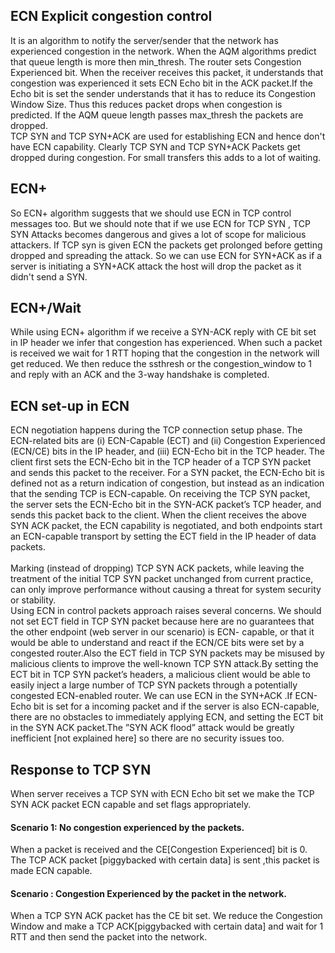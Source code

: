 ## ECN  Explicit congestion control
   It is an algorithm to notify the server/sender that the network has experienced congestion in the network. When the AQM algorithms predict that queue length is more then min_thresh. The router sets Congestion Experienced bit. When the receiver receives this packet, it understands that congestion was experienced it sets ECN Echo bit in the ACK packet.If the Echo bit is set the sender understands that it has to reduce its Congestion Window Size. Thus this reduces packet drops when congestion is predicted. If the AQM queue length passes max_thresh the packets are dropped. 
<br />
 TCP SYN and TCP SYN+ACK are used for establishing ECN and hence don't have ECN capability. Clearly TCP SYN and TCP SYN+ACK Packets get dropped during congestion. For small transfers this adds to a lot of waiting.
<br />
## ECN+
So ECN+ algorithm suggests that we should use ECN in TCP control messages too. But we should note that if we use ECN for TCP SYN , TCP SYN Attacks becomes dangerous and gives a lot of scope for malicious attackers. If TCP syn is given ECN the packets get prolonged before getting dropped and spreading the attack. So we can use ECN for SYN+ACK as if a server is initiating a SYN+ACK attack the host will drop the packet as it didn't send a SYN. 

## ECN+/Wait
 While using ECN+ algorithm if we receive a SYN-ACK reply with CE bit set in IP header we infer that congestion has experienced. When such a packet is received we wait for 1 RTT hoping that the congestion in the network will get reduced. We then reduce the ssthresh or the congestion_window to 1 and reply with an ACK and the 3-way handshake is completed.

## ECN set-up in ECN
ECN negotiation happens during the TCP connection setup phase. The ECN-related bits are (i) ECN-Capable (ECT) and (ii) Congestion Experienced (ECN/CE) bits in the IP header, and (iii) ECN-Echo bit in the TCP header.
The client first sets the
ECN-Echo bit in the TCP header of a TCP SYN packet and sends this packet to the receiver. For a SYN packet, the ECN-Echo bit is defined not as a return indication of congestion, but instead as an
indication that the sending TCP is ECN-capable. On receiving the TCP SYN packet, the server sets the ECN-Echo bit in the SYN-ACK packet’s TCP header, and sends this packet back to the client.
When the client receives the above SYN ACK packet, the ECN
capability is negotiated, and both endpoints start an ECN-capable
transport by setting the ECT field in the IP header of data packets.
<br/>
<br/>
Marking (instead of dropping) TCP SYN ACK packets, while leaving the treatment of
the initial TCP SYN packet unchanged from current practice, can only improve performance without causing a threat for system security or stability.
<br />
Using ECN in control packets approach raises several concerns. We should not set ECT field in TCP SYN packet because here are no guarantees that the other endpoint (web server in our scenario) is ECN-
capable, or that it would be able to understand and react if the ECN/CE bits were set by a congested router.Also the ECT field in TCP SYN packets may be misused by malicious clients to improve the well-known TCP SYN attack.By setting the ECT bit in TCP SYN packet’s headers, a malicious client would be able to easily inject a large number of TCP SYN packets through a potentially congested ECN-enabled router. 
We can use ECN in the SYN+ACK .If ECN-Echo bit is set for a incoming packet and if the server is also ECN-capable, there are no obstacles to immediately applying ECN, and setting the ECT bit in the SYN ACK packet.The ”SYN ACK flood” attack would be greatly inefficient [not explained here] so there are no security issues too.

## Response to TCP SYN
  When server receives a TCP SYN with ECN Echo bit set we make the TCP SYN ACK packet ECN capable and set flags appropriately. 
#### Scenario 1: No congestion experienced by the packets. 
 When a packet is received and the CE[Congestion Experienced] bit is 0. The TCP ACK packet [piggybacked with certain data] is sent ,this packet is made ECN capable.
#### Scenario : Congestion Experienced by the packet in the network.
When a TCP SYN ACK packet has the CE bit set. We reduce the Congestion Window and make a TCP ACK[piggybacked with certain data] and wait for 1 RTT and then send the packet into the network.

